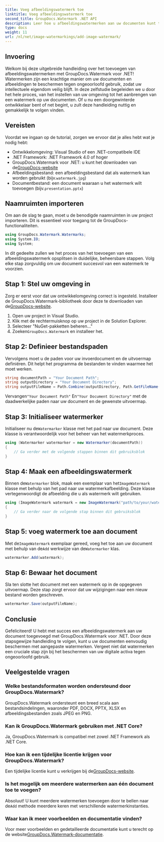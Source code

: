 ```yaml
---
title: Voeg afbeeldingswatermerk toe
linktitle: Voeg afbeeldingswatermerk toe
second_title: GroupDocs.Watermark .NET API
description: Leer hoe u afbeeldingswatermerken aan uw documenten kunt toevoegen met GroupDocs.Watermark voor .NET met onze gedetailleerde, stapsgewijze zelfstudie.
type: docs
weight: 11
url: /nl/net/image-watermarkings/add-image-watermark/
---
```

## Invoering
Welkom bij deze uitgebreide handleiding over het toevoegen van afbeeldingswatermerken met GroupDocs.Watermark voor .NET! Watermerken zijn een krachtige manier om uw documenten en afbeeldingen te beschermen tegen ongeoorloofd gebruik, zodat uw intellectuele eigendom veilig blijft. In deze zelfstudie begeleiden we u door het hele proces, van het instellen van uw omgeving tot het aanbrengen van een watermerk op uw documenten. Of u nu een doorgewinterde ontwikkelaar bent of net begint, u zult deze handleiding nuttig en gemakkelijk te volgen vinden.
## Vereisten
Voordat we ingaan op de tutorial, zorgen we ervoor dat je alles hebt wat je nodig hebt:
- Ontwikkelomgeving: Visual Studio of een .NET-compatibele IDE
- .NET Framework: .NET Framework 4.0 of hoger
-  GroupDocs.Watermark voor .NET: u kunt het downloaden van de[GroupDocs-website](https://releases.groupdocs.com/Watermark/net/)
-  Afbeeldingsbestand: een afbeeldingsbestand dat als watermerk kan worden gebruikt (bijv.`watermark.jpg`)
- Documentbestand: een document waaraan u het watermerk wilt toevoegen (bijv.`presentation.pptx`)
## Naamruimten importeren
Om aan de slag te gaan, moet u de benodigde naamruimten in uw project importeren. Dit is essentieel voor toegang tot de GroupDocs-functionaliteiten.
```csharp
using GroupDocs.Watermark.Watermarks;
using System.IO;
using System;
```
In dit gedeelte zullen we het proces van het toevoegen van een afbeeldingswatermerk opsplitsen in duidelijke, beheersbare stappen. Volg elke stap zorgvuldig om uw document succesvol van een watermerk te voorzien.
## Stap 1: Stel uw omgeving in
 Zorg er eerst voor dat uw ontwikkelomgeving correct is ingesteld. Installeer de GroupDocs.Watermark-bibliotheek door deze te downloaden van de[GroupDocs-website](https://releases.groupdocs.com/Watermark/net/).
1. Open uw project in Visual Studio.
2. Klik met de rechtermuisknop op uw project in de Solution Explorer.
3. Selecteer "NuGet-pakketten beheren..."
4.  Zoeken`GroupDocs.Watermark` en installeer het.
## Stap 2: Definieer bestandspaden
Vervolgens moet u de paden voor uw invoerdocument en de uitvoermap definiëren. Dit helpt het programma de bestanden te vinden waarmee het moet werken.
```csharp
string documentPath = "Your Document Path";
string outputDirectory = "Your Document Directory";
string outputFileName = Path.Combine(outputDirectory, Path.GetFileName(documentPath));
```
 Vervangen`"Your Document Path"` En`"Your Document Directory"` met de daadwerkelijke paden naar uw document en de gewenste uitvoermap.
## Stap 3: Initialiseer watermerker
Initialiseer nu de`Watermarker` klasse met het pad naar uw document. Deze klasse is verantwoordelijk voor het beheer van het watermerkproces.
```csharp
using (Watermarker watermarker = new Watermarker(documentPath))
{
    // Ga verder met de volgende stappen binnen dit gebruiksblok
}
```
## Stap 4: Maak een afbeeldingswatermerk
 Binnen de`Watermarker` blok, maak een exemplaar van het`ImageWatermark` klasse met behulp van het pad naar uw watermerkafbeelding. Deze klasse vertegenwoordigt de afbeelding die u als watermerk wilt gebruiken.
```csharp
using (ImageWatermark watermark = new ImageWatermark("path/to/your/watermark.jpg"))
{
    // Ga verder naar de volgende stap binnen dit gebruiksblok
}
```
## Stap 5: voeg watermerk toe aan document
 Met de`ImageWatermark` exemplaar gereed, voeg het toe aan uw document met behulp van de`Add` werkwijze van de`Watermarker` klas.
```csharp
watermarker.Add(watermark);
```
## Stap 6: Bewaar het document
Sla ten slotte het document met een watermerk op in de opgegeven uitvoermap. Deze stap zorgt ervoor dat uw wijzigingen naar een nieuw bestand worden geschreven.
```csharp
watermarker.Save(outputFileName);
```
## Conclusie
Gefeliciteerd! U hebt met succes een afbeeldingswatermerk aan uw document toegevoegd met GroupDocs.Watermark voor .NET. Door deze stapsgewijze handleiding te volgen, kunt u uw documenten eenvoudig beschermen met aangepaste watermerken. Vergeet niet dat watermerken een cruciale stap zijn bij het beschermen van uw digitale activa tegen ongeoorloofd gebruik.

## Veelgestelde vragen
### Welke bestandsformaten worden ondersteund door GroupDocs.Watermark?
GroupDocs.Watermark ondersteunt een breed scala aan bestandsindelingen, waaronder PDF, DOCX, PPTX, XLSX en afbeeldingsbestanden zoals JPEG en PNG.
### Kan ik GroupDocs.Watermark gebruiken met .NET Core?
Ja, GroupDocs.Watermark is compatibel met zowel .NET Framework als .NET Core.
### Hoe kan ik een tijdelijke licentie krijgen voor GroupDocs.Watermark?
 Een tijdelijke licentie kunt u verkrijgen bij de[GroupDocs-website](https://purchase.groupdocs.com/temporary-license/).
### Is het mogelijk om meerdere watermerken aan één document toe te voegen?
 Absoluut! U kunt meerdere watermerken toevoegen door te bellen naar de`Add` methode meerdere keren met verschillende watermerkinstanties.
### Waar kan ik meer voorbeelden en documentatie vinden?
 Voor meer voorbeelden en gedetailleerde documentatie kunt u terecht op de website[GroupDocs.Watermark-documentatie](https://reference.groupdocs.com/Watermark/net/).